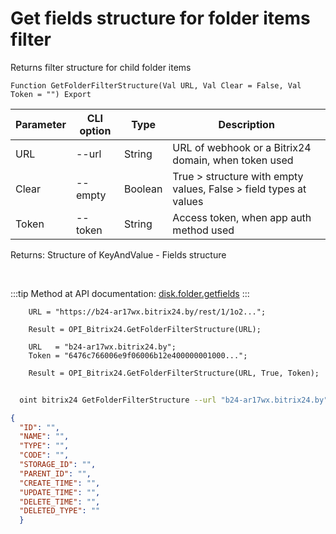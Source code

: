 ﻿---
sidebar_position: 11
---

# Get fields structure for folder items filter
 Returns filter structure for child folder items



`Function GetFolderFilterStructure(Val URL, Val Clear = False, Val Token = "") Export`

  | Parameter | CLI option | Type | Description |
  |-|-|-|-|
  | URL | --url | String | URL of webhook or a Bitrix24 domain, when token used |
  | Clear | --empty | Boolean | True > structure with empty values, False > field types at values |
  | Token | --token | String | Access token, when app auth method used |

  
  Returns:  Structure of KeyAndValue - Fields structure

<br/>

:::tip
Method at API documentation: [disk.folder.getfields](https://dev.1c-bitrix.ru/rest_help/disk/folder/disk_folder_getfields.php)
:::
<br/>


```bsl title="Code example"
    URL = "https://b24-ar17wx.bitrix24.by/rest/1/1o2...";

    Result = OPI_Bitrix24.GetFolderFilterStructure(URL);

    URL   = "b24-ar17wx.bitrix24.by";
    Token = "6476c766006e9f06006b12e400000001000...";

    Result = OPI_Bitrix24.GetFolderFilterStructure(URL, True, Token);
```



```sh title="CLI command example"
    
  oint bitrix24 GetFolderFilterStructure --url "b24-ar17wx.bitrix24.by" --empty %empty% --token "fe3fa966006e9f06006b12e400000001000..."

```

```json title="Result"
{
  "ID": "",
  "NAME": "",
  "TYPE": "",
  "CODE": "",
  "STORAGE_ID": "",
  "PARENT_ID": "",
  "CREATE_TIME": "",
  "UPDATE_TIME": "",
  "DELETE_TIME": "",
  "DELETED_TYPE": ""
  }
```
